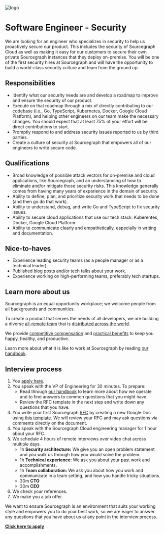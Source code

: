 ![logo](https://sourcegraph.com/.assets/img/sourcegraph-light-head-logo.svg)

# Software Engineer - Security

We are looking for an engineer who specializes in security to help us proactively secure our product. This includes the security of Sourcegraph Cloud as well as making it easy for our customers to secure their own private Sourcegraph instances that they deploy on-premise. You will be one of the first security hires at Sourcegraph and will have the opportunity to build a world-class security culture and team from the ground up.

## Responsibilities

- Identify what our security needs are and develop a roadmap to improve and ensure the security of our product.
- Execute on that roadmap through a mix of directly contributing to our codebase (i.e., Go, TypeScript, Kubernetes, Docker, Google Cloud Platform), and helping other engineers on our team make the necessary changes. You should expect that at least 75% of your effort will be direct contributions to start.
- Promptly respond to and address security issues reported to us by third parties.
- Create a culture of security at Sourcegraph that empowers all of our engineers to write secure code.

## Qualifications

- Broad knowledge of possible attack vectors for on-premise and cloud applications, like Sourcegraph, and an understanding of how to eliminate and/or mitigate those security risks. This knowledge generally comes from having many years of experience in the domain of security.
- Ability to define, plan, and prioritize security work that needs to be done (and then go do that work).
- Ability to understand, debug, and write Go and TypeScript to fix security issues.
- Ability to secure cloud applications that use our tech stack: Kuberentes, Docker, Google Cloud Platform.
- Ability to communicate clearly and empathetically, especially in writing and documentation.

## Nice-to-haves

- Experience leading security teams (as a people manager or as a technical leader).
- Published blog posts and/or tech talks about your work.
- Experience working on high-performing teams, preferably tech startups.

## Learn more about us

Sourcegraph is an equal opportunity workplace; we welcome people from all backgrounds and communities.

To create a product that serves the needs of all developers, we are building a diverse [all-remote team](https://about.sourcegraph.com/company/remote) that is [distributed across the world](https://about.sourcegraph.com/company/team).

We provide [competitive compensation](https://about.sourcegraph.com/handbook/people-ops/compensation) and [practical benefits](https://about.sourcegraph.com/handbook/people-ops/benefits-and-perks) to keep you happy, healthy, and productive.

Learn more about what it is like to work at Sourcegraph by reading [our handbook](https://about.sourcegraph.com/handbook/).

## Interview process

1. You [apply here](https://jobs.lever.co/sourcegraph/c36db3e1-0ece-465d-ad7c-1eb6de9a4b22/apply).
1. You speak with the VP of Engineering for 30 minutes. To prepare:
   - Read through [our handbook](https://github.com/sourcegraph/about) to learn more about how we operate and to find answers to common questions that you might have.
   - Review the RFC template in the next step and write down any questions that you have.
1. You write your first Sourcegraph [RFC](https://about.sourcegraph.com/handbook/communication/rfcs) by creating a new Google Doc using [this template](https://docs.google.com/document/d/1ol7aVXuXB7XL4DorOoxoDsaSyFI9Pv4Bcc1zfo-iLtw/edit#). We will review your RFC and may ask questions via comments directly on the document.
1. You speak with the Sourcegraph Cloud engineering manager for 1 hour about your RFC.
1. We schedule 4 hours of remote interviews over video chat across multiple days.
   - 1h **Security architecture:** We give you an open problem statement and you walk us through how you would solve the problem.
   - 1h **Technical experience:** We ask you about your past work and accomplishments.
   - 1h **Team collaboration:** We ask you about how you work and communicate in a team setting, and how you handle tricky situations.
   - 30m **CTO**
   - 30m **CEO**
1. We check your references.
1. We make you a job offer.

We want to ensure Sourcegraph is an environment that suits your working style and empowers you to do your best work, so we are eager to answer any questions that you have about us at any point in the interview process.

**[Click here to apply](https://jobs.lever.co/sourcegraph/c36db3e1-0ece-465d-ad7c-1eb6de9a4b22/apply)**
